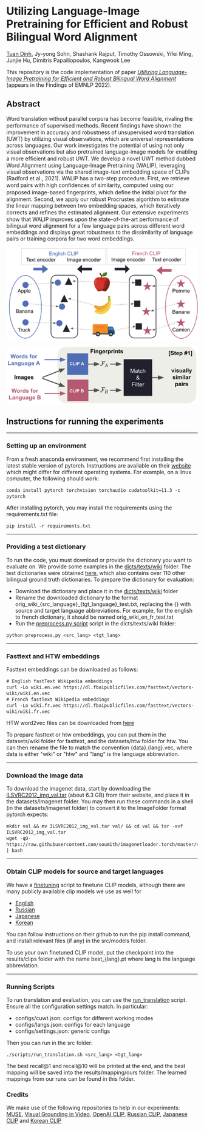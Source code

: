 # Utilizing Language-Image Pretraining for Efficient and Robust Bilingual Word Alignment
[Tuan Dinh](https://tuan-dinh.github.io/), Jy-yong Sohn, Shashank Rajput, Timothy Ossowski, Yifei Ming, Junjie Hu, Dimitris Papailiopoulos, Kangwook Lee

This repository is the code implementation of paper *[Utilizing Language-Image Pretraining for Efficient and Robust Bilingual Word Alignment](https://arxiv.org/abs/2205.11616)* (appears in the Findings of EMNLP 2022).

## Abstract

Word translation without parallel corpora has become feasible, rivaling the performance of supervised methods. Recent ﬁndings have shown the improvement in accuracy and robustness of unsupervised word translation (UWT) by utilizing visual observations, which are universal representations across languages. Our work investigates the potential of using not only visual observations but also pretrained language-image models for enabling a more efﬁcient and robust UWT. We develop a novel UWT method dubbed Word Alignment using Language-Image Pretraining (WALIP), leveraging visual observations via the shared image-text embedding space of CLIPs (Radford et al., 2021). WALIP has a two-step procedure. First, we retrieve word pairs with high conﬁdences of similarity, computed using our proposed image-based ﬁngerprints, which deﬁne the initial pivot for the alignment. Second, we apply our robust Procrustes algorithm to estimate the linear mapping between two embedding spaces, which iteratively corrects and reﬁnes the estimated alignment. Our extensive experiments show that WALIP improves upon the state-of-the-art performance of bilingual word alignment for a few language pairs across different word embeddings and displays great robustness to the dissimilarity of language pairs or training corpora for two word embeddings.

![A high-level illustration of WALIP (Word Alignment with Language-Image Pretraining).](imgs/walip_high_level_idea.png)

![The two-step procedure of WALIP](imgs/walip_framework.png)


## Instructions for running the experiments
---
### Setting up an environment

From a fresh anaconda environment, we recommend first installing the latest stable version of pytorch. Instructions are available on their [website](https://pytorch.org/get-started/locally/) which might differ for different operating systems. For example, on a linux computer, the following should work:

```
conda install pytorch torchvision torchaudio cudatoolkit=11.3 -c pytorch
```

After installing pytorch, you may install the requirements using the requirements.txt file:

```
pip install -r requirements.txt
```

---
### Providing a test dictionary
To run the code, you must download or provide the dictionary you want to evaluate on. We provide some examples in the [dicts/texts/wiki](dicts/texts/wiki) folder. The test dictionaries were obtained [here](https://github.com/facebookresearch/MUSE#ground-truth-bilingual-dictionaries), which also contains over 110 other bilingual ground truth dictionaries. To prepare the dictionary for evaluation:

* Download the dictionary and place it in the [dicts/texts/wiki](dicts/texts/wiki) folder
* Rename the downloaded dictionary to the format orig_wiki_{src_language}_{tgt_language}_test.txt, replacing the {} with source and target language abbreviations. For example, for the english to french dictionary, it should be named orig_wiki_en_fr_test.txt
* Run the [preprocess.py script](dicts/texts/wiki/preprocess.py) script in the dicts/texts/wiki folder:
```
python preprocess.py <src_lang> <tgt_lang>
```

---
### Fasttext and HTW embeddings
Fasttext embeddings can be downloaded as follows:
```
# English fastText Wikipedia embeddings
curl -Lo wiki.en.vec https://dl.fbaipublicfiles.com/fasttext/vectors-wiki/wiki.en.vec
# French fastText Wikipedia embeddings
curl -Lo wiki.fr.vec https://dl.fbaipublicfiles.com/fasttext/vectors-wiki/wiki.fr.vec
```

HTW word2vec files can be downloaded from [here](https://github.com/gsig/visual-grounding/tree/master/word_vectors)

To prepare fasttext or htw embeddings, you can put them in the datasets/wiki folder for fasttext, and the datasets/htw folder for htw. You can then rename the file to match the convention {data}.{lang}.vec, where data is either "wiki" or "htw" and "lang" is the language abbreviation.

---
### Download the image data
To download the imagenet data, start by downloading the [ILSVRC2012_img_val.tar](https://image-net.org/challenges/LSVRC/2012/2012-downloads.php) (about 6.3 GB) from their website, and place it in the datasets/imagenet folder. You may then run these commands in a shell (in the datasets/imagenet folder) to convert it to the ImageFolder format pytorch expects:
```
mkdir val && mv ILSVRC2012_img_val.tar val/ && cd val && tar -xvf ILSVRC2012_img_val.tar
wget -qO- https://raw.githubusercontent.com/soumith/imagenetloader.torch/master/valprep.sh | bash
``` 
---
### Obtain CLIP models for source and target languages

We have a [finetuning](src/finetune_clip.py) script to finetune CLIP models, although there are many publicly available clip models we use as well for 

* [English](https://github.com/openai/CLIP)
* [Russian](https://github.com/ai-forever/ru-clip)
* [Japanese](https://github.com/rinnakk/japanese-clip)
* [Korean](https://github.com/jaketae/koclip)

You can follow instructions on their github to run the pip install command, and install relevant files (if any) in the src/models folder.

To use your own finetuned CLIP model, put the checkpoint into the results/clips folder with the name best_{lang}.pt where lang is the language abbreviation. 

---
### Running Scripts
To run translation and evaluation, you can use the [run_translation](src/scripts/run_translation.sh) script. Ensure all the configuration settings match. In particular:
* configs/cuwt.json: configs for different working modes
* configs/langs.json: configs for each language
* configs/settings.json: generic configs

Then you can run in the src folder:

```
./scripts/run_translation.sh <src_lang> <tgt_lang>
```
The best recall@1 and recall@10 will be printed at the end, and the best mapping will be saved into the results/mapping/ours folder.
The learned mappings from our runs can be found in this folder.

### Credits

We make use of the following repositories to help in our experiments: [MUSE](https://github.com/facebookresearch/MUSE), [Visual Grounding in Video](https://github.com/gsig/visual-grounding), [OpenAI CLIP](https://github.com/openai/CLIP), [Russian CLIP](https://github.com/ai-forever/ru-clip), [Japanese CLIP](https://github.com/rinnakk/japanese-clip) and [Korean CLIP](https://github.com/jaketae/koclip)